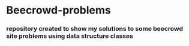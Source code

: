 # Beecrowd-problems

### repository created to show my solutions to some beecrowd site problems using data structure classes
